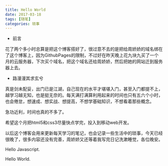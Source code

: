 ```yaml
---
title: Hello World
date: 2017-03-18
tags: [随笔]
categories: 琐事
---
```

* 前言  

花了两个多小时总算是把这个博客搭好了，很过意不去的是把给周娇娇的域名绑在了这个博客上，因为GithubPages的限制，不过好在昨天晚上花九块九买了一个月的云服务器，下次买个域名，把这个域名还给周娇娇，然后把她的网站迁到服务器上去。
<!-- more -->
* 路漫漫其求玄兮

真是剑未配妥，出门已是江湖，自己现在的水平才堪堪入门，甚至入门都提不上，越学习越无知，也是挺无奈的。每天满打满算利用起来的时间也只有五六个小时，也会倦怠，想速成、想实战、想提高，不想学基础知识，不想看着那些概念。  

急功近利，时间也真的不多了。  

希望这个月把html5和css3尽量快点学完，投入到移动web开发。

以后这个博客会用来更新每天学习的笔记，也会记录一些生活中的琐事，今天已经很晚了，很多内容还没有完善，周娇娇又还等着我写完日记洗漱睡觉，各位晚安。  

Hello Javascript.  

Hello World.